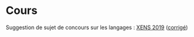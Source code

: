 # Cours

Suggestion de sujet de concours sur les langages : [XENS 2019](https://www.ens.psl.eu/sites/default/files/19_mpi_infoa_sujet.pdf) ([corrigé](https://concours-maths-cpge.fr/))
